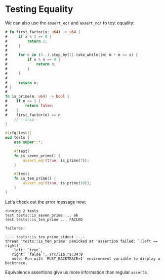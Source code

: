 # Testing Equality

We can also use the `assert_eq!` and `assert_nq!` to test equality:

```rust
# fn first_factor(x: u64) -> u64 {
#     if x % 2 == 0 {
#         return 2;
#     }
#
#     for n in (3..).step_by(2).take_while(|m| m * m <= x) {
#         if x % n == 0 {
#             return n;
#         }
#     }
#
#     return x;
# }
#
fn is_prime(n: u64) -> bool {
#    if n <= 1 {
#        return false;
#    }
#    first_factor(n) == n
    // --snip--
}

#[cfg(test)]
mod tests {
    use super::*;

    #[test]
    fn is_seven_prime() {
        assert_eq!(true, is_prime(7));
    }

    #[test]
    fn is_ten_prime() {
        assert_eq!(true, is_prime(10));
    }
}
```

Let's check out the error message now:

```plaintext
running 2 tests
test tests::is_seven_prime ... ok
test tests::is_ten_prime ... FAILED

failures:

---- tests::is_ten_prime stdout ----
thread 'tests::is_ten_prime' panicked at 'assertion failed: `(left == right)`
    left: `true`,
   right: `false`', src/lib.rs:34:9
   note: Run with `RUST_BACKTRACE=1` environment variable to display a backtrace.
```

Equivalence assertions give us more information than regular `assert`s.
